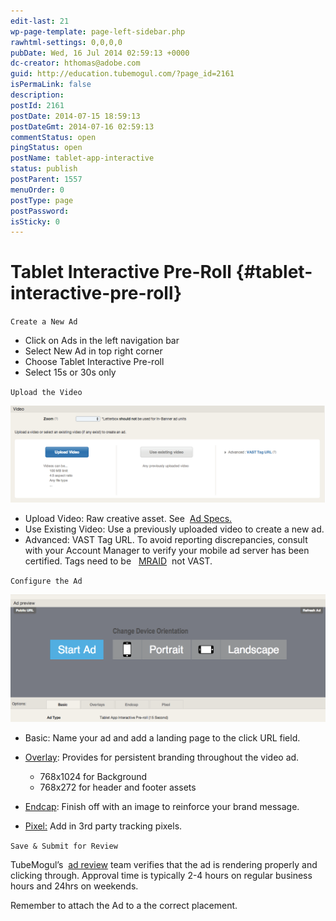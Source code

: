 ```yaml
---
edit-last: 21
wp-page-template: page-left-sidebar.php
rawhtml-settings: 0,0,0,0
pubDate: Wed, 16 Jul 2014 02:59:13 +0000
dc-creator: hthomas@adobe.com
guid: http://education.tubemogul.com/?page_id=2161
isPermaLink: false
description: 
postId: 2161
postDate: 2014-07-15 18:59:13
postDateGmt: 2014-07-16 02:59:13
commentStatus: open
pingStatus: open
postName: tablet-app-interactive
status: publish
postParent: 1557
menuOrder: 0
postType: page
postPassword: 
isSticky: 0
---
```


# Tablet Interactive Pre-Roll {#tablet-interactive-pre-roll}

`Create a New Ad`

* Click on Ads in the left navigation bar
* Select New Ad in top right corner
* Choose&nbsp;Tablet Interactive Pre-roll
* Select 15s or 30s only

`Upload the Video`
  
[ ![Vast Upload](assets/vast-upload.png)](assets/vast-upload.png)

* Upload Video: Raw creative asset. See&nbsp; [Ad Specs.](../user-guide/planning/ad-formats/ad-specs.md)
* Use Existing Video: Use a previously uploaded video to create a new ad.
* Advanced:&nbsp;VAST Tag URL.&nbsp;To avoid reporting discrepancies, consult with your Account Manager to verify your mobile ad server has been certified.&nbsp;Tags need to be&nbsp;&nbsp; [MRAID](http://www.iab.net/mraid)&nbsp; not VAST.

`Configure the Ad`
  
[ ![Tablet ipr](assets/tablet-ipr.png)](assets/tablet-ipr.png)

* Basic: Name your ad and add a landing page to the click URL field.
* [Overlay](../user-guide/execution/ad-unit-setup/overlay.md): Provides for persistent branding throughout the video ad.

    * 768x1024&nbsp;for Background
    * 768x272&nbsp;for header and footer assets

* [Endcap](../user-guide/planning/ad-formats/ad-features-guide/teasers-endcaps.md): Finish off with&nbsp;an image to reinforce your brand message.
* [Pixel:](../user-guide/execution/ad-unit-setup/3rd-party-tracking-adserving/tracking-pixels.md)&nbsp;Add in 3rd party tracking pixels.

`Save & Submit for Review`
  
TubeMogul’s&nbsp; [ad review](../user-guide/execution/ad-unit-setup/ad-reviews.md)&nbsp;team&nbsp;verifies&nbsp;that the ad is rendering properly and clicking through. Approval time is typically 2-4 hours on regular business hours and 24hrs on weekends.
  
Remember to attach the Ad to a the correct placement.
  
&nbsp; 